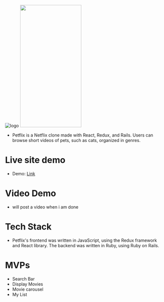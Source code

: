 ![logo](./app/assets/images/logo.png)
<img src="app/assets/images/logo.png" data-canonical-src="app/assets/images/logo.png" width="200" height="400" />
* Petflix is a Netflix clone made with React, Redux, and Rails. Users can browse short videos of pets, such as cats, organized in genres.

# Live site demo
* Demo: [Link](https://petflix-clone.herokuapp.com/#/)

# Video Demo
* will post a video when i am done

# Tech Stack
* Petflix's frontend was written in JavaScript, using the Redux framework and React library. The backend was written in Ruby, using Ruby on Rails.

# MVPs
* Search Bar 
* Display Movies
* Movie carousel
* My List 